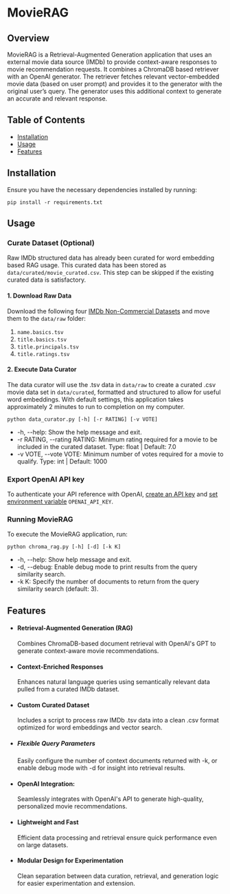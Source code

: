 # MovieRAG

## Overview

MovieRAG is a Retrieval-Augmented Generation application that uses an external movie data source (IMDb) to provide context-aware
responses to movie recommendation requests. It combines a ChromaDB based retriever with an OpenAI generator. The retriever
fetches relevant vector-embedded movie data (based on user prompt) and provides it to the generator with the original 
user’s query. The generator uses this additional context to generate an accurate and relevant response.

## Table of Contents
- [Installation](#installation)
- [Usage](#usage)
- [Features](#features)

## Installation

Ensure you have the necessary dependencies installed by running:

```
pip install -r requirements.txt 
```

## Usage

### Curate Dataset (Optional)
Raw IMDb structured data has already been curated for word embedding based RAG usage. This curated data has been stored 
as `data/curated/movie_curated.csv`. This step can be skipped if the existing curated data is satisfactory.
#### 1. Download Raw Data
Download the following four [IMDb Non-Commercial Datasets](https://datasets.imdbws.com/) and move them to the `data/raw`
folder:
1. `name.basics.tsv`
2. `title.basics.tsv`
3. `title.principals.tsv`
4. `title.ratings.tsv`

#### 2. Execute Data Curator
The data curator will use the .tsv data in `data/raw` to create a curated .csv movie data set in `data/curated`, 
formatted and structured to allow for useful word embeddings. With default settings, this application takes approximately
2 minutes to run to completion on my computer.
```
python data_curator.py [-h] [-r RATING] [-v VOTE]
```
* -h, --help: Show the help message and exit.
* -r RATING, --rating RATING: Minimum rating required for a movie to be included in the curated dataset.
Type: float | Default: 7.0 
* -v VOTE, --vote VOTE: Minimum number of votes required for a movie to qualify.
Type: int | Default: 1000

### Export OpenAI API key

To authenticate your API reference with OpenAI, [create an API key](https://platform.openai.com/api-keys) and [set 
environment variable](https://help.openai.com/en/articles/5112595-best-practices-for-api-key-safety) `OPENAI_API_KEY`.

### Running MovieRAG

To execute the MovieRAG application, run:

```
python chroma_rag.py [-h] [-d] [-k K]
```
* -h, --help: Show help message and exit.
* -d, --debug: Enable debug mode to print results from the query similarity search.
* -k K: Specify the number of documents to return from the query similarity search (default: 3).

## Features
* #### Retrieval-Augmented Generation (RAG)
    Combines ChromaDB-based document retrieval with OpenAI's GPT to generate context-aware movie recommendations.
* #### Context-Enriched Responses
    Enhances natural language queries using semantically relevant data pulled from a curated IMDb dataset.
* #### Custom Curated Dataset
    Includes a script to process raw IMDb .tsv data into a clean .csv format optimized for word embeddings and vector search.
* ##### Flexible Query Parameters
    Easily configure the number of context documents returned with -k, or enable debug mode with -d for insight into retrieval results.
* #### OpenAI Integration:
    Seamlessly integrates with OpenAI's API to generate high-quality, personalized movie recommendations.
* #### Lightweight and Fast
    Efficient data processing and retrieval ensure quick performance even on large datasets.
* #### Modular Design for Experimentation
    Clean separation between data curation, retrieval, and generation logic for easier experimentation and extension.
